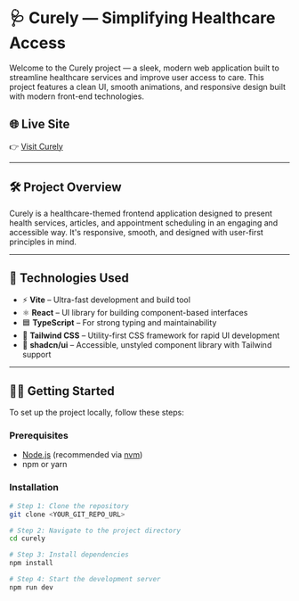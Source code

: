 # 🩺 Curely — Simplifying Healthcare Access

Welcome to the Curely project — a sleek, modern web application built to streamline healthcare services and improve user access to care. This project features a clean UI, smooth animations, and responsive design built with modern front-end technologies.

## 🌐 Live Site

👉 [Visit Curely](https://curelyapp.netlify.app)

---

## 🛠 Project Overview

Curely is a healthcare-themed frontend application designed to present health services, articles, and appointment scheduling in an engaging and accessible way. It's responsive, smooth, and designed with user-first principles in mind.

---

## 🚀 Technologies Used

- ⚡️ **Vite** – Ultra-fast development and build tool
- ⚛️ **React** – UI library for building component-based interfaces
- 🟦 **TypeScript** – For strong typing and maintainability
- 🎨 **Tailwind CSS** – Utility-first CSS framework for rapid UI development
- 🧱 **shadcn/ui** – Accessible, unstyled component library with Tailwind support

---

## 🧑‍💻 Getting Started

To set up the project locally, follow these steps:

### Prerequisites

- [Node.js](https://nodejs.org/) (recommended via [nvm](https://github.com/nvm-sh/nvm))
- npm or yarn

### Installation

```bash
# Step 1: Clone the repository
git clone <YOUR_GIT_REPO_URL>

# Step 2: Navigate to the project directory
cd curely

# Step 3: Install dependencies
npm install

# Step 4: Start the development server
npm run dev
